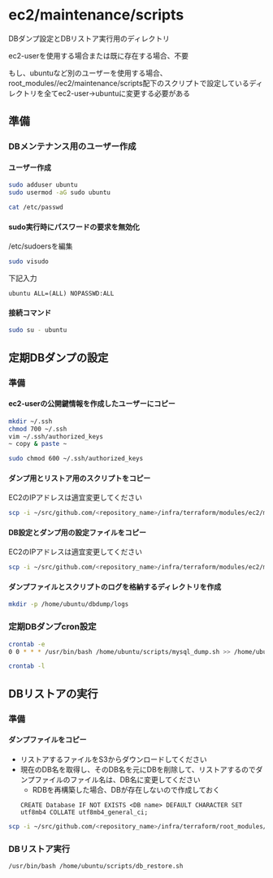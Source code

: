 # ec2/maintenance/scripts

DBダンプ設定とDBリストア実行用のディレクトリ

ec2-userを使用する場合または既に存在する場合、不要

もし、ubuntuなど別のユーザーを使用する場合、root_modules/<env>/ec2/maintenance/scripts配下のスクリプトで設定しているディレクトリを全てec2-user→ubuntuに変更する必要がある


## 準備

### DBメンテナンス用のユーザー作成

#### ユーザー作成

```bash
sudo adduser ubuntu
sudo usermod -aG sudo ubuntu

cat /etc/passwd
```

#### sudo実行時にパスワードの要求を無効化

/etc/sudoersを編集
```bash
sudo visudo
```

下記入力
```
ubuntu ALL=(ALL) NOPASSWD:ALL
```

#### 接続コマンド

```bash
sudo su - ubuntu
```

## 定期DBダンプの設定

### 準備

#### ec2-userの公開鍵情報を作成したユーザーにコピー

```bash
mkdir ~/.ssh
chmod 700 ~/.ssh
vim ~/.ssh/authorized_keys
~ copy & paste ~

sudo chmod 600 ~/.ssh/authorized_keys
```

#### ダンプ用とリストア用のスクリプトをコピー

EC2のIPアドレスは適宜変更してください

```bash
scp -i ~/src/github.com/<repository_name>/infra/terraform/modules/ec2/maintenance/keypair/maintenance.pem -r ~/src/github.com/<repository_name>/infra/terraform/root_modules/prd/ec2/maintenance/scripts ubuntu@<EC2 IP Address>:/home/ubuntu/
```

#### DB設定とダンプ用の設定ファイルをコピー

EC2のIPアドレスは適宜変更してください

```bash
scp -i ~/src/github.com/<repository_name>/infra/terraform/modules/ec2/maintenance/keypair/maintenance.pem -r ~/src/github.com/<repository_name>/infra/terraform/modules/ec2/maintenance/config ubuntu@<EC2 IP Address>:/home/ubuntu/
```

#### ダンプファイルとスクリプトのログを格納するディレクトリを作成

```bash
mkdir -p /home/ubuntu/dbdump/logs
```

### 定期DBダンプcron設定

```bash
crontab -e
0 0 * * * /usr/bin/bash /home/ubuntu/scripts/mysql_dump.sh >> /home/ubuntu/dbdump/logs/dbdump.cron.log 2>&1

crontab -l
```

## DBリストアの実行

### 準備

#### ダンプファイルをコピー

- リストアするファイルをS3からダウンロードしてください
- 現在のDB名を取得し、そのDB名を元にDBを削除して、リストアするのでダンプファイルのファイル名は、DB名に変更してください
  - RDBを再構築した場合、DBが存在しないので作成しておく
  ```
  CREATE Database IF NOT EXISTS <DB name> DEFAULT CHARACTER SET utf8mb4 COLLATE utf8mb4_general_ci;
  ```
```bash
scp -i ~/src/github.com/<repository_name>/infra/terraform/root_modules/<env>/ec2/maintenance/keypair/maintenance.pem -r ~/src/github.com/<repository_name>/infra/terraform/root_modules/<env>/ec2/maintenance/db_restore ubuntu@<EC2 IP Address>:/home/ubuntu/db_restore
```

### DBリストア実行

```bash
/usr/bin/bash /home/ubuntu/scripts/db_restore.sh
```
